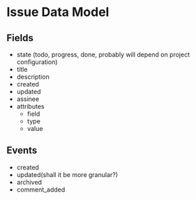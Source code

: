 # Issue Data Model

## Fields

- state (todo, progress, done, probably will depend on project configuration)
- title
- description
- created
- updated
- assinee
- attributes
    - field
    - type
    - value

## Events 

- created
- updated(shall it be more granular?)
- archived
- comment_added 


